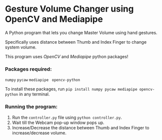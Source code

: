 # Gesture Volume Changer using OpenCV and Mediapipe
A Python program that lets you change Master Volume using hand gestures.

Specifically uses distance between Thumb and Index Finger to change system volume.

This program uses *OpenCV* and *Mediapipe* python packages!

### Packages required:
```numpy```
```pycaw```
```mediapipe```
``` opencv-python```

To install these packages, run ```pip install numpy pycaw mediapipe opencv-python``` in any terminal.

### Running the program:
1. Run the ```controller.py``` file using ```python controller.py```.
2. Wait till the Webcam pop-up window pops up.
3. Increase/Decrease the distance between Thumb and Index Finger to increase/decrease volume.
